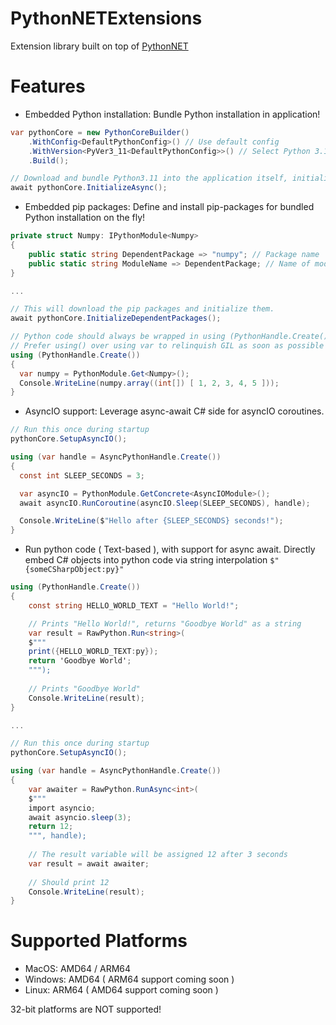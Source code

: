 # PythonNETExtensions
Extension library built on top of [PythonNET](https://github.com/pythonnet/pythonnet)

# Features
- Embedded Python installation: Bundle Python installation in application!
  
```cs
var pythonCore = new PythonCoreBuilder()
    .WithConfig<DefaultPythonConfig>() // Use default config
    .WithVersion<PyVer3_11<DefaultPythonConfig>>() // Select Python 3.11
    .Build();

// Download and bundle Python3.11 into the application itself, initializing PythonEngine with it
await pythonCore.InitializeAsync();
```

- Embedded pip packages: Define and install pip-packages for bundled Python installation on the fly!
  
```cs
private struct Numpy: IPythonModule<Numpy>
{
    public static string DependentPackage => "numpy"; // Package name
    public static string ModuleName => DependentPackage; // Name of module
}

...

// This will download the pip packages and initialize them.
await pythonCore.InitializeDependentPackages();

// Python code should always be wrapped in using (PythonHandle.Create()) / using (AsyncPythonHandle.Create())
// Prefer using() over using var to relinquish GIL as soon as possible
using (PythonHandle.Create())
{
  var numpy = PythonModule.Get<Numpy>();
  Console.WriteLine(numpy.array((int[]) [ 1, 2, 3, 4, 5 ]));
}
```

- AsyncIO support: Leverage async-await C# side for asyncIO coroutines.

```cs
// Run this once during startup
pythonCore.SetupAsyncIO();

using (var handle = AsyncPythonHandle.Create())
{
  const int SLEEP_SECONDS = 3;

  var asyncIO = PythonModule.GetConcrete<AsyncIOModule>();
  await asyncIO.RunCoroutine(asyncIO.Sleep(SLEEP_SECONDS), handle);

  Console.WriteLine($"Hello after {SLEEP_SECONDS} seconds!");
}
```

- Run python code ( Text-based ), with support for async await. Directly embed C# objects into python code via string interpolation `$"{someCSharpObject:py}"`
```cs
using (PythonHandle.Create())
{
    const string HELLO_WORLD_TEXT = "Hello World!";

    // Prints "Hello World!", returns "Goodbye World" as a string
    var result = RawPython.Run<string>(
    $"""
    print({HELLO_WORLD_TEXT:py});
    return 'Goodbye World';
    """);
    
    // Prints "Goodbye World"
    Console.WriteLine(result);
}

...

// Run this once during startup
pythonCore.SetupAsyncIO();

using (var handle = AsyncPythonHandle.Create())
{
    var awaiter = RawPython.RunAsync<int>(
    $"""
    import asyncio;
    await asyncio.sleep(3);
    return 12;
    """, handle);
    
    // The result variable will be assigned 12 after 3 seconds
    var result = await awaiter;
    
    // Should print 12        
    Console.WriteLine(result);
}
```

# Supported Platforms

- MacOS: AMD64 / ARM64
- Windows: AMD64 ( ARM64 support coming soon )
- Linux: ARM64 ( AMD64 support coming soon )

32-bit platforms are NOT supported!
